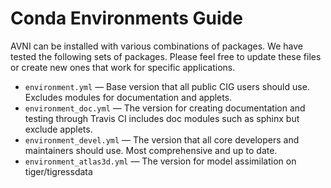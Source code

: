 Conda Environments Guide
=================

AVNI can be installed with various combinations of packages. We have tested the following
sets of packages. Please feel free to update these files or create new ones that work
for specific applications.
* `environment.yml` — Base version that all public CIG users should use. Excludes modules
for documentation and applets.
* `environment_doc.yml` — The version for creating documentation and testing through
Travis CI includes doc modules such as sphinx but exclude applets.
* `environment_devel.yml` — The version that all core developers and maintainers should use. Most comprehensive and up to date.
* `environment_atlas3d.yml` — The version for model assimilation on tiger/tigressdata
